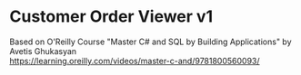 # Customer Order Viewer v1

Based on O'Reilly Course "Master C# and SQL by Building Applications" by Avetis Ghukasyan <br>
https://learning.oreilly.com/videos/master-c-and/9781800560093/<br><br>
